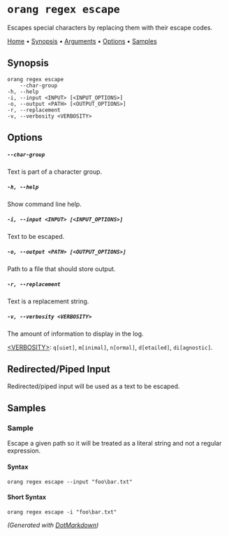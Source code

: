 ﻿# `orang regex escape`

Escapes special characters by replacing them with their escape codes\.

[Home](README.md#readme) &#x2022; [Synopsis](#Synopsis) &#x2022; [Arguments](#Arguments) &#x2022; [Options](#Options) &#x2022; [Samples](#Samples)

## Synopsis

```
orang regex escape
    --char-group
-h, --help
-i, --input <INPUT> [<INPUT_OPTIONS>]
-o, --output <PATH> [<OUTPUT_OPTIONS>]
-r, --replacement
-v, --verbosity <VERBOSITY>
```

## Options

##### `--char-group`

Text is part of a character group\.

##### `-h, --help`

Show command line help\.

##### `-i, --input <INPUT> [<INPUT_OPTIONS>]`

Text to be escaped\.

##### `-o, --output <PATH> [<OUTPUT_OPTIONS>]`

Path to a file that should store output\.

##### `-r, --replacement`

Text is a replacement string\.

##### `-v, --verbosity <VERBOSITY>`

The amount of information to display in the log\.

[\<VERBOSITY>](OptionValues.md#verbosity): `q[uiet]`, `m[inimal]`, `n[ormal]`, `d[etailed]`, `di[agnostic]`\.

## Redirected/Piped Input

Redirected/piped input will be used as a text to be escaped.

## Samples

### Sample

Escape a given path so it will be treated as a literal string and not a regular expression.

#### Syntax

```
orang regex escape --input "foo\bar.txt"
```

#### Short Syntax

```
orang regex escape -i "foo\bar.txt"
```

*\(Generated with [DotMarkdown](http://github.com/JosefPihrt/DotMarkdown)\)*